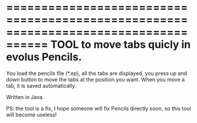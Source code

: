 ====================================================================================
          TOOL to move tabs quicly in evolus Pencils.
====================================================================================

You load the pencils file (*.ep), all the tabs are displayed, you press up and down button to move the tabs at the position you want.  When you move a tab, it is saved automatically.

Written in Java.


PS: the tool is a fix, I hope someone will fix Pencils directly soon, so this tool will become useless!
